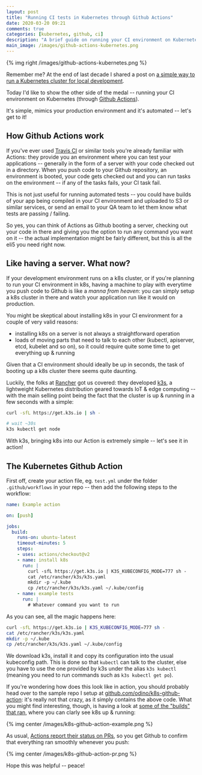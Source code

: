 ```yaml
---
layout: post
title: "Running CI tests in Kubernetes through Github Actions"
date: 2020-03-20 09:21
comments: true
categories: [kubernetes, github, ci]
description: "A brief guide on running your CI environment on Kubernetes through Github Actions."
main_image: /images/github-actions-kubernetes.png
---
```


{% img right /images/github-actions-kubernetes.png %}

Remember me? At the end of last decade I shared a post on [a simple way to run a Kubernetes cluster for local development](/local-k8s-development-in-2020/).

Today I'd like to show the other side of the medal -- running your CI
environment on Kubernetes (through [Github Actions](https://github.com/features/actions)).

It's simple, mimics your production environment and it's automated --
let's get to it!

<!-- more -->

## How Github Actions work

If you've ever used [Travis CI](https://travis-ci.com/) or similar tools
you're already familiar with Actions: they provide you an environment where
you can test your applications -- generally in the form of a server with
your code checked out in a directory. When you push code to your Github
repository, an environment is booted, your code gets checked out and you
can run tasks on the environment -- if any of the tasks fails, your CI
task fail.

This is not just useful for running automated tests -- you could have
builds of your app being compiled in your CI environment and uploaded
to S3 or similar services, or send an email to your QA team to let them
know what tests are passing / failing.

So yes, you can think of Actions as Github booting a server, checking
out your code in there and giving you the option to run any command you
want on it -- the actual implementation might be fairly different, but
this is all the eli5 you need right now.

## Like having a server. What now?

If your development environment runs on a k8s cluster, or if you're planning
to run your CI environment in k8s, having a machine to play with everytime
you push code to Github is like a *manna from heaven*: you can simply
setup a k8s cluster in there and watch your application run like it would
on production.

You might be skeptical about installing k8s in your CI environment for
a couple of very valid reasons:

* installing k8s on a server is not always a straightforward operation
* loads of moving parts that need to talk to each other (kubectl, apiserver, etcd, kubelet and so on),
so it could require quite some time to get everything up & running

Given that a CI environment should ideally be up in seconds,
the task of booting up a k8s cluster there seems quite daunting.

Luckily, the folks at [Rancher](https://rancher.com/) got us covered:
they developed [k3s](https://k3s.io/), a lightweight Kubernetes distribution
geared towards IoT & edge computing -- with the main selling point
being the fact that the cluster is up & running in a few seconds
with a simple:

```sh
curl -sfL https://get.k3s.io | sh -

# wait ~30s
k3s kubectl get node
```

With k3s, bringing k8s into our Action is extremely simple -- let's
see it in action!

## The Kubernetes Github Action

First off, create your action file, eg. `test.yml` under the folder
`.github/workflows` in your repo -- then add the following steps
to the workflow:

```yaml
name: Example action

on: [push]

jobs:
  build:
    runs-on: ubuntu-latest
    timeout-minutes: 5
    steps:
    - uses: actions/checkout@v2
    - name: install k8s
      run: |
        curl -sfL https://get.k3s.io | K3S_KUBECONFIG_MODE=777 sh -
        cat /etc/rancher/k3s/k3s.yaml
        mkdir -p ~/.kube
        cp /etc/rancher/k3s/k3s.yaml ~/.kube/config
    - name: example tests
      run: |
        # Whatever command you want to run
```

As you can see, all the magic happens here:

```sh
curl -sfL https://get.k3s.io | K3S_KUBECONFIG_MODE=777 sh -
cat /etc/rancher/k3s/k3s.yaml
mkdir -p ~/.kube
cp /etc/rancher/k3s/k3s.yaml ~/.kube/config
```

We download k3s, install it and copy its configuration into
the usual kubeconfig path. This is done so that `kubectl`
can talk to the cluster, else you have to use the one provided
by k3s under the alias `k3s kubectl` (meaning you need to run
commands such as `k3s kubectl get po`).

If you're wondering how does this look like in action,
you should probably head over to the sample repo I
setup at [github.com/odino/k8s-github-action](https://github.com/odino/k8s-github-action):
it's really not that crazy, as it simply contains the above
code. What you might find interesting, though, is having
a look at [some of the "builds" that ran](https://github.com/odino/k8s-github-action/actions), where you can clarly
see k8s up & running:

{% img center /images/k8s-github-action-example.png %}

As usual, [Actions report their status on PRs](https://github.com/odino/k8s-github-action/pull/1), so you get
Github to confirm that everything ran smoothly whenever
you push:

{% img center /images/k8s-github-action-pr.png %}

Hope this was helpful -- peace!


